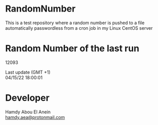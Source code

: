 # RandomNumber    
This is a test repository where a random number is pushed to a file automatically passwordless from a cron job in my Linux CentOS server    
# Random Number of the last run   
12093
      
Last update (GMT +1)    
04/15/22 18:00:01
# Developer    
Hamdy Abou El Anein   
hamdy.aea@protonmail.com
